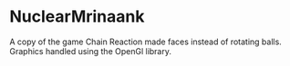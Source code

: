 # NuclearMrinaank

A copy of the game Chain Reaction made faces instead of rotating balls. Graphics handled using the OpenGl library.
